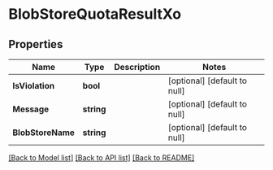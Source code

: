 # BlobStoreQuotaResultXo

## Properties
Name | Type | Description | Notes
------------ | ------------- | ------------- | -------------
**IsViolation** | **bool** |  | [optional] [default to null]
**Message** | **string** |  | [optional] [default to null]
**BlobStoreName** | **string** |  | [optional] [default to null]

[[Back to Model list]](../README.md#documentation-for-models) [[Back to API list]](../README.md#documentation-for-api-endpoints) [[Back to README]](../README.md)


